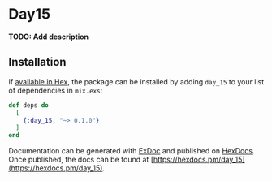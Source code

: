 # Day15

**TODO: Add description**

## Installation

If [available in Hex](https://hex.pm/docs/publish), the package can be installed
by adding `day_15` to your list of dependencies in `mix.exs`:

```elixir
def deps do
  [
    {:day_15, "~> 0.1.0"}
  ]
end
```

Documentation can be generated with [ExDoc](https://github.com/elixir-lang/ex_doc)
and published on [HexDocs](https://hexdocs.pm). Once published, the docs can
be found at [https://hexdocs.pm/day_15](https://hexdocs.pm/day_15).

